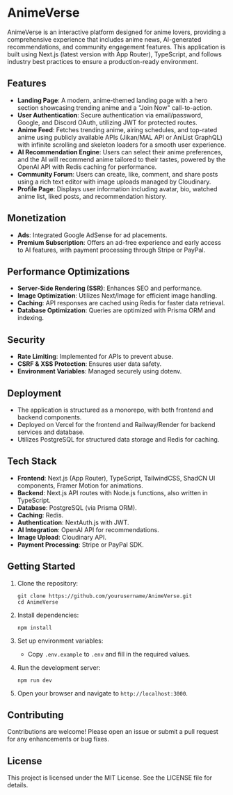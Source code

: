 # AnimeVerse

AnimeVerse is an interactive platform designed for anime lovers, providing a comprehensive experience that includes anime news, AI-generated recommendations, and community engagement features. This application is built using Next.js (latest version with App Router), TypeScript, and follows industry best practices to ensure a production-ready environment.

## Features

- **Landing Page**: A modern, anime-themed landing page with a hero section showcasing trending anime and a "Join Now" call-to-action.
- **User Authentication**: Secure authentication via email/password, Google, and Discord OAuth, utilizing JWT for protected routes.
- **Anime Feed**: Fetches trending anime, airing schedules, and top-rated anime using publicly available APIs (Jikan/MAL API or AniList GraphQL) with infinite scrolling and skeleton loaders for a smooth user experience.
- **AI Recommendation Engine**: Users can select their anime preferences, and the AI will recommend anime tailored to their tastes, powered by the OpenAI API with Redis caching for performance.
- **Community Forum**: Users can create, like, comment, and share posts using a rich text editor with image uploads managed by Cloudinary.
- **Profile Page**: Displays user information including avatar, bio, watched anime list, liked posts, and recommendation history.

## Monetization

- **Ads**: Integrated Google AdSense for ad placements.
- **Premium Subscription**: Offers an ad-free experience and early access to AI features, with payment processing through Stripe or PayPal.

## Performance Optimizations

- **Server-Side Rendering (SSR)**: Enhances SEO and performance.
- **Image Optimization**: Utilizes Next/Image for efficient image handling.
- **Caching**: API responses are cached using Redis for faster data retrieval.
- **Database Optimization**: Queries are optimized with Prisma ORM and indexing.

## Security

- **Rate Limiting**: Implemented for APIs to prevent abuse.
- **CSRF & XSS Protection**: Ensures user data safety.
- **Environment Variables**: Managed securely using dotenv.

## Deployment

- The application is structured as a monorepo, with both frontend and backend components.
- Deployed on Vercel for the frontend and Railway/Render for backend services and database.
- Utilizes PostgreSQL for structured data storage and Redis for caching.

## Tech Stack

- **Frontend**: Next.js (App Router), TypeScript, TailwindCSS, ShadCN UI components, Framer Motion for animations.
- **Backend**: Next.js API routes with Node.js functions, also written in TypeScript.
- **Database**: PostgreSQL (via Prisma ORM).
- **Caching**: Redis.
- **Authentication**: NextAuth.js with JWT.
- **AI Integration**: OpenAI API for recommendations.
- **Image Upload**: Cloudinary API.
- **Payment Processing**: Stripe or PayPal SDK.

## Getting Started

1. Clone the repository:
   ```
   git clone https://github.com/yourusername/AnimeVerse.git
   cd AnimeVerse
   ```

2. Install dependencies:
   ```
   npm install
   ```

3. Set up environment variables:
   - Copy `.env.example` to `.env` and fill in the required values.

4. Run the development server:
   ```
   npm run dev
   ```

5. Open your browser and navigate to `http://localhost:3000`.

## Contributing

Contributions are welcome! Please open an issue or submit a pull request for any enhancements or bug fixes.

## License

This project is licensed under the MIT License. See the LICENSE file for details.